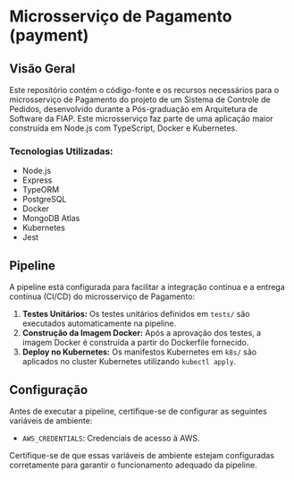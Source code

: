# Microsserviço de Pagamento (payment)

## Visão Geral

Este repositório contém o código-fonte e os recursos necessários para o microsserviço de Pagamento do projeto de um Sistema de Controle de Pedidos, desenvolvido durante a Pós-graduação em Arquitetura de Software da FIAP. Este microsserviço faz parte de uma aplicação maior construída em Node.js com TypeScript, Docker e Kubernetes.

### Tecnologias Utilizadas:
- Node.js
- Express
- TypeORM
- PostgreSQL
- Docker
- MongoDB Atlas
- Kubernetes
- Jest

## Pipeline

A pipeline está configurada para facilitar a integração contínua e a entrega contínua (CI/CD) do microsserviço de Pagamento:

1. **Testes Unitários:** Os testes unitários definidos em `tests/` são executados automaticamente na pipeline.
2. **Construção da Imagem Docker:** Após a aprovação dos testes, a imagem Docker é construída a partir do Dockerfile fornecido.
3. **Deploy no Kubernetes:** Os manifestos Kubernetes em `k8s/` são aplicados no cluster Kubernetes utilizando `kubectl apply`.

## Configuração

Antes de executar a pipeline, certifique-se de configurar as seguintes variáveis de ambiente:

- `AWS_CREDENTIALS`: Credenciais de acesso à AWS.


Certifique-se de que essas variáveis de ambiente estejam configuradas corretamente para garantir o funcionamento adequado da pipeline.

